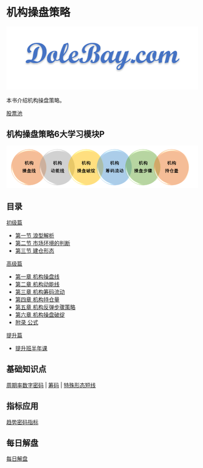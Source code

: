 # 机构操盘策略

![DoleBay.com](images/Icon_8.png)

本书介绍机构操盘策略。

[股票池](daily/product/index.md)

## 机构操盘策略6大学习模块P

![模块](images/jgcp/modules.png)

## 目录

[初级篇](primary/index.md)

- [第一节 浪型解析](primary/pr1.md)
- [第二节 市场环境的判断](primary/pr2.md)
- [第三节 建仓形态](primary/pr3.md)

[高级篇](advanced/index.md)

- [第一章 机构操盘线](advanced/ch1/index.md)
- [第二章 机构动能线](advanced/ch2/index.md)
- [第三章 机构筹码流动](advanced/ch3/index.md)
- [第四章 机构持仓量](advanced/ch4/index.md)
- [第五章 机构反弹步骤策略](advanced/ch5/index.md)
- [第六章 机构操盘破绽](advanced/ch6/index.md)
- [附录 公式](appendix/formula.md)

[提升篇](enhanced/index.md)

- [提升班半年课](enhanced/tsb202011.md)

## 基础知识点

 [周期率数字密码](appendix/zql.md) |
 [筹码](appendix/cm.md) |
 [特殊形态短线](appendix/tsxtdx.md)

## 指标应用

[趋势密码指标](appendix/qsmm.md)

## 每日解盘

[每日解盘](daily/index.md)
